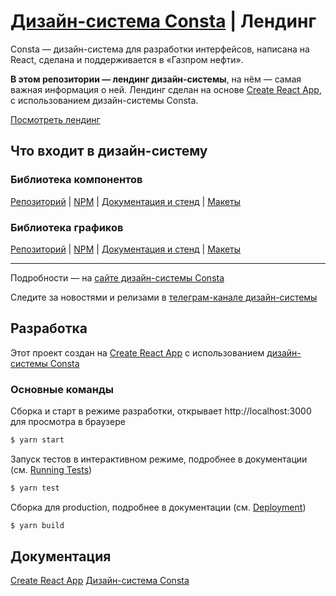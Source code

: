 # [Дизайн-система Consta](https://consta.gazprom-neft.ru/) | Лендинг

Consta — дизайн-система для разработки интерфейсов, написана на React, сделана и поддерживается в «Газпром нефти».

**В этом репозитории — лендинг дизайн-системы**, на нём — самая важная информация о ней. Лендинг сделан на основе [Create React App](https://github.com/facebook/create-react-app), с использованием дизайн-системы Consta.

[Посмотреть лендинг](#)

## Что входит в дизайн-систему

### Библиотека компонентов

[Репозиторий](https://github.com/consta-design-system/uikit) | [NPM](https://www.npmjs.com/package/@consta/uikit) | [Документация и стенд](https://consta-uikit.vercel.app/?path=/story/common-about--page) | [Макеты](https://www.figma.com/community/file/853774806786762374)

### Библиотека графиков

[Репозиторий](https://github.com/consta-design-system/charts) | [NPM](https://www.npmjs.com/package/@consta/charts) | [Документация и стенд](https://consta-charts.vercel.app/) | [Макеты](https://www.figma.com/community/file/982611119114314434)

<hr>

Подробности — на [сайте дизайн-системы Consta](http://consta.gazprom-neft.ru/)

Следите за новостями и релизами в [телеграм-канале дизайн-системы](https://t.me/consta_ui_releases)

## Разработка

Этот проект создан на [Create React App](https://github.com/facebook/create-react-app) с использованием [дизайн-системы Consta](https://consta-uikit.vercel.app/?path=/story/common-about--page)

### Основные команды

Сборка и старт в режиме разработки, открывает http://localhost:3000 для просмотра в браузере

```sh
$ yarn start
```

Запуск тестов в интерактивном режиме, подробнее в документации (см. [Running Tests](https://facebook.github.io/create-react-app/docs/running-tests))

```sh
$ yarn test
```

Сборка для production, подробнее в документации (см. [Deployment](https://facebook.github.io/create-react-app/docs/deployment))

```sh
$ yarn build
```

## Документация

[Create React App](https://github.com/facebook/create-react-app)
[Дизайн-система Consta](https://consta-uikit.vercel.app/?path=/story/common-about--page)

